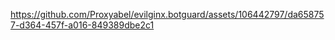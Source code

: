 

https://github.com/Proxyabel/evilginx.botguard/assets/106442797/da658757-d364-457f-a016-849389dbe2c1

